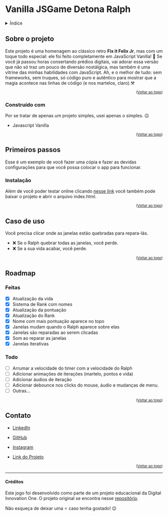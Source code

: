 <a  name="top"></a>

# Vanilla JSGame Detona Ralph

<details>
	<summary>Índice</summary>
	<ol>
		<li>
			<a  href="#sobre-o-projeto">Sobre o projeto</a>
			<ul>
				<li><a  href="#construído-com">Contruído com</a></li>
			</ul>
		</li>
		<li>
			<a  href="#primeiros-passos">Primeiros passos</a>
			<ul>
				<li><a  href="#instalação">Instalação</a></li>
			</ul>
		</li>
		<li><a  href="#caso-de-uso">Caso de uso</a></li>
		<li><a  href="#roadmap">Roadmap</a></li>
		<li><a  href="#contato">Contato</a></li>
		<li><a  href="#créditos">Créditos</a></li>
	</ol>
</details>

## Sobre o projeto

Este projeto é uma homenagem ao clássico retro **Fix it Felix Jr**, mas com um toque todo especial: ele foi feito completamente em JavaScript Vanilla! 🚀 Se você já passou horas consertando prédios digitais, vai adorar essa versão que não só traz um pouco de diversão nostálgica, mas também é uma vitrine das minhas habilidades com JavaScript. Ah, e o melhor de tudo: sem frameworks, sem truques, só código puro e autêntico para mostrar que a magia acontece nas linhas de código (e nos martelos, claro).⚒️

<p  align="right"><small>(<a  href="#top">Voltar ao topo</a>)</small></p>

### Construído com

Por se tratar de apenas um projeto simples, usei apenas o simples. 😉

- Javascript Vanilla

<p  align="right"><small>(<a  href="#top">Voltar ao topo</a>)</small></p>

## Primeiros passos

Esse é um exemplo de você fazer uma cópia e fazer as devidas configurações para que você possa colocar o app para funcionar.

### Instalação

Além de você poder testar online clicando [nesse link]() você também pode baixar o projeto e abrir o arquivo index.html.

<p  align="right"><small>(<a  href="#top">Voltar ao topo</a>)</small></p>

## Caso de uso

Você precisa clicar onde as janelas estão quebradas para repara-lás.

- ❌ Se o Ralph quebrar todas as janelas, você perde.
- ❌ Se a sua vida acabar, você perde.

<p  align="right"><small>(<a  href="#top">Voltar ao topo</a>)</small></p>

## Roadmap

### Feitas

- [x] Atualização da vida
- [x] Sistema de Rank com nomes
- [x] Atualização da pontuação
- [x] Atualização do Rank
- [x] Nome com mais pontuação aparece no topo
- [x] Janelas mudam quando o Ralph aparece sobre elas
- [x] Janelas são reparadas ao serem clicadas
- [x] Som ao reparar as janelas
- [x] Janelas iterativas

### Todo

- [ ] Arrumar a velocidade do timer com a velocidade do Ralph
- [ ] Adicionar animações de iterações (martelo, pontos e vida)
- [ ] Adicionar áudios de iteração
- [ ] Adicionar debounce nos clicks do mouse, áudio e mudanças de menu.
- [ ] Outras...

<p  align="right"><small>(<a  href="#top">Voltar ao topo</a>)</small></p>

## Contato

- [LinkedIn](https://www.linkedin.com/in/danielchavesfa/)

- [GitHub](https://github.com/danielchavesfa)

- [Instagram](https://www.instagram.com/danielchaves89/)

- [Link do Projeto](https://github.com/danielchavesfa/smtp-node)

<p  align="right"><small>(<a  href="#top">Voltar ao topo</a>)</small></p>

<hr>

#### Créditos

Este jogo foi desenvolvido como parte de um projeto educacional da Digital Innovation One.
O projeto original se encontra nesse [repositório](https://github.com/digitalinnovationone/jsgame-detona-ralph).

Não esqueça de deixar uma ⭐ caso tenha gostado! 😉
